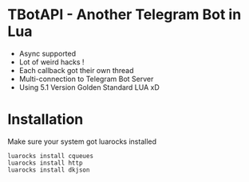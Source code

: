 # TBotAPI - Another Telegram Bot in Lua
- Async supported
- Lot of weird hacks !
- Each callback got their own thread
- Multi-connection to Telegram Bot Server
- Using 5.1 Version Golden Standard LUA xD

# Installation
Make sure your system got luarocks installed
```
luarocks install cqueues
luarocks install http
luarocks install dkjson
```

